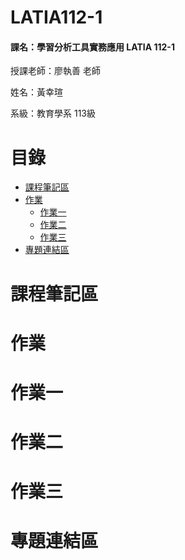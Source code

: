 # LATIA112-1

#### 課名：學習分析工具實務應用 LATIA 112-1

授課老師：廖執善 老師

姓名：黃幸瑄

系級：教育學系 113級

# 目錄
* [課程筆記區](https://github.com/40900114E/LATIA112-1/#課程筆記區)
* [作業](https://github.com/40900114E/LATIA112-1/#作業)
    * [作業一](https://github.com/40900114E/LATIA112-1/#作業一)
    * [作業二](https://github.com/40900114E/LATIA112-1/#作業二)
    * [作業三](https://github.com/40900114E/LATIA112-1/#作業三)
* [專題連結區](https://github.com/40900114E/LATIA112-1/專題連結區)
# 課程筆記區
# 作業
# 作業一
# 作業二
# 作業三
# 專題連結區
